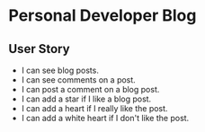 # Personal Developer Blog

## User Story

- I can see blog posts.
- I can see comments on a post.
- I can post a comment on a blog post.
- I can add a star if I like a blog post.
- I can add a heart if I really like the post.
- I can add a white heart if I don't like the post.
